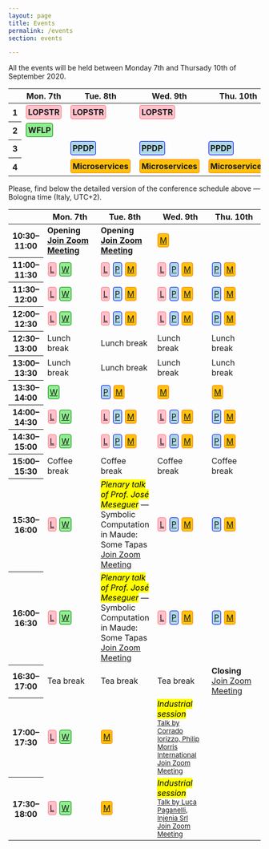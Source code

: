 ```yaml
---
layout: page
title: Events
permalink: /events
section: events

---
```


All the events will be held between Monday 7th and Thursady 10th of September 2020.

<table class="table table-responsive-sm table-hover text-center">
    <thead>
        <tr>
            <th scope="row"></th>
            <th scope="col">Mon. 7th</th>
            <th scope="col">Tue. 8th</th>
            <th scope="col">Wed. 9th</th>
            <th scope="col">Thu. 10th</th>
        </tr>
    </thead>
    <tbody>
        <tr>
            <th scope="row">1</th>
            <td><a href="https://nms.kcl.ac.uk/maribel.fernandez/LOPSTR2020/"><span class="lopstr"><strong>LOPSTR</strong></span></a></td>
            <td><a href="https://nms.kcl.ac.uk/maribel.fernandez/LOPSTR2020/"><span class="lopstr"><strong>LOPSTR</strong></span></a></td>
            <td><a href="https://nms.kcl.ac.uk/maribel.fernandez/LOPSTR2020/"><span class="lopstr"><strong>LOPSTR</strong></span></a></td>
            <td></td>
        </tr>
        <tr>
            <th scope="row">2</th>
            <td><a href="http://helm.cs.unibo.it/wflp2020/"><span class="wflp"><strong>WFLP</strong></span></a></td>
            <td></td>
            <td></td>
            <td></td>
        </tr>
        <tr>
            <th scope="row">3</th>
            <td></td>
            <td><a href="http://www.cse.chalmers.se/~abela/ppdp20/"><span class="ppdp"><strong>PPDP</strong></span></a></td>
            <td><a href="http://www.cse.chalmers.se/~abela/ppdp20/"><span class="ppdp"><strong>PPDP</strong></span></a></td>
            <td><a href="http://www.cse.chalmers.se/~abela/ppdp20/"><span class="ppdp"><strong>PPDP</strong></span></a></td>
        </tr>
        <tr>
            <th scope="row">4</th>
            <td></td>
            <td><a href="https://www.conf-micro.services/2020/"><span class="microservices"><strong>Microservices</strong></span></a></td>
            <td><a href="https://www.conf-micro.services/2020/"><span class="microservices"><strong>Microservices</strong></span></a></td>
            <td><a href="https://www.conf-micro.services/2020/"><span class="microservices"><strong>Microservices</strong></span></a></td>
        </tr>
    </tbody>
</table>

<p class="my-5">
Please, find below the detailed version of the conference schedule
above &mdash; Bologna time (Italy, UTC+2).
</p>

<style>
.lopstr {
    border: 1px solid #ff7676;
    border-radius: 4px;
    padding: 3px;
    background-color: pink;
    display: inline-block;
    margin: 1px;
}
.wflp {
    border: 1px solid green;
    border-radius: 4px;
    padding: 3px;
    background-color: lightgreen;
    display: inline-block;
    margin: 1px;
}
.ppdp {
    border: 1px solid blue;
    border-radius: 4px;
    padding: 3px;
    background-color: lightblue;
    display: inline-block;
    margin: 1px;
}
.microservices {
    border: 1px solid #fd7e14;
    border-radius: 4px;
    padding: 3px;
    background-color: #ffc107;
    display: inline-block;
    margin: 1px;
}
.detailed-program td {
    width: 22%;
}
.detailed-program tr {
    width: 22%;
}
.legend {
    margin-right: 20px;
}
</style>

<table class="table table-responsive-sm table-hover text-center small detailed-program">
    <thead>
        <tr>
            <th scope="row" class="small"></th>
            <th scope="col">Mon. 7th</th>
            <th scope="col">Tue. 8th</th>
            <th scope="col">Wed. 9th</th>
            <th scope="col">Thu. 10th</th>
        </tr>
    </thead>
    <tbody>
        <tr>
            <th scope="row" class="small">10:30&ndash;11:00</th>
            <td class="text-info"><strong>Opening<br /><a class="small" href="https://us02web.zoom.us/j/81221846281?pwd=ZVBKTlhzZkZXOXRaZjA3dU9zY0NYZz09">Join Zoom Meeting</a></strong></td>
            <td class="text-info"><strong>Opening<br /><a class="small" href="https://us02web.zoom.us/j/86542328968?pwd=U0k0M2hLUGJHME1BcjlLdCsza2ljdz09">Join Zoom Meeting</a></strong></td>
            <td class="text-normal"><span class="microservices"><a href="https://us02web.zoom.us/j/86014911483?pwd=WW1UWFRPaWF3VVc2c0RRdHBFam1Gdz09" title="Join Zoom Meeting">M</a></span></td>
            <td></td>
        </tr>
        <tr>
            <th scope="row" class="small">11:00&ndash;11:30</th>
            <td class="text-normal"><span class="lopstr"><a href="https://us02web.zoom.us/j/84882509637?pwd=d0VJeS9vR0dpc0FxZTZDUDgzcTlkdz09" title="Join Zoom Meeting">L</a></span> <span class="wflp"><a href="https://us02web.zoom.us/j/83049802627?pwd=ZVpIOXpKaVRoQjQ0NDd0bkxWUDFBZz09" title="Join Zoom Meeting">W</a></span></td>
            <td class="text-normal"><span class="lopstr"><a href="https://us02web.zoom.us/j/85366847417?pwd=dGN4RW12aDgvOHZjMzBTQlQrUGhEdz09" title="Join Zoom Meeting">L</a></span> <span class="ppdp"><a href="https://us02web.zoom.us/j/86767609272?pwd=VG4wL3VFQ2phdnphUGRiaHhEbWVEdz09" title="Join Zoom Meeting">P</a></span> <span class="microservices"><a href="https://us02web.zoom.us/j/89239568074?pwd=N1B0RWJCMmJaQnlWRkhpSWhYbktiQT09" title="Join Zoom Meeting">M</a></span></td>
            <td class="text-normal"><span class="lopstr"><a href="https://us02web.zoom.us/j/83482470471?pwd=Y1NRVXdoSVVvcjYxRjV6K0NKYUlWQT09" title="Join Zoom Meeting">L</a></span> <span class="ppdp"><a href="https://us02web.zoom.us/j/81399935888?pwd=K01uaFQ5WWI1MHdSNUhkVjJhZWorUT09" title="Join Zoom Meeting">P</a></span> <span class="microservices"><a href="https://us02web.zoom.us/j/86014911483?pwd=WW1UWFRPaWF3VVc2c0RRdHBFam1Gdz09" title="Join Zoom Meeting">M</a></span></td>
            <td class="text-normal"><span class="ppdp"><a href="https://us02web.zoom.us/j/88941123167?pwd=dDBnRS8vZVhtNkJ2aXB5MXdMNHhXZz09" title="Join Zoom Meeting">P</a></span> <span class="microservices"><a href="https://us02web.zoom.us/j/85692687858?pwd=bDljemJ4aEZJYnJZRlVCTy8xd29PUT09" title="Join Zoom Meeting">M</a></span></td>
        </tr>
        <tr>
            <th scope="row" class="small">11:30&ndash;12:00</th>
            <td class="text-normal"><span class="lopstr"><a href="https://us02web.zoom.us/j/84882509637?pwd=d0VJeS9vR0dpc0FxZTZDUDgzcTlkdz09" title="Join Zoom Meeting">L</a></span> <span class="wflp"><a href="https://us02web.zoom.us/j/83049802627?pwd=ZVpIOXpKaVRoQjQ0NDd0bkxWUDFBZz09" title="Join Zoom Meeting">W</a></span></td>
            <td class="text-normal"><span class="lopstr"><a href="https://us02web.zoom.us/j/85366847417?pwd=dGN4RW12aDgvOHZjMzBTQlQrUGhEdz09" title="Join Zoom Meeting">L</a></span> <span class="ppdp"><a href="https://us02web.zoom.us/j/86767609272?pwd=VG4wL3VFQ2phdnphUGRiaHhEbWVEdz09" title="Join Zoom Meeting">P</a></span> <span class="microservices"><a href="https://us02web.zoom.us/j/89239568074?pwd=N1B0RWJCMmJaQnlWRkhpSWhYbktiQT09" title="Join Zoom Meeting">M</a></span></td>
            <td class="text-normal"><span class="lopstr"><a href="https://us02web.zoom.us/j/83482470471?pwd=Y1NRVXdoSVVvcjYxRjV6K0NKYUlWQT09" title="Join Zoom Meeting">L</a></span> <span class="ppdp"><a href="https://us02web.zoom.us/j/81399935888?pwd=K01uaFQ5WWI1MHdSNUhkVjJhZWorUT09" title="Join Zoom Meeting">P</a></span> <span class="microservices"><a href="https://us02web.zoom.us/j/86014911483?pwd=WW1UWFRPaWF3VVc2c0RRdHBFam1Gdz09" title="Join Zoom Meeting">M</a></span></td>
            <td class="text-normal"><span class="ppdp"><a href="https://us02web.zoom.us/j/88941123167?pwd=dDBnRS8vZVhtNkJ2aXB5MXdMNHhXZz09" title="Join Zoom Meeting">P</a></span> <span class="microservices"><a href="https://us02web.zoom.us/j/85692687858?pwd=bDljemJ4aEZJYnJZRlVCTy8xd29PUT09" title="Join Zoom Meeting">M</a></span></td>
        </tr>
        <tr>
            <th scope="row" class="small">12:00&ndash;12:30</th>
            <td class="text-normal"><span class="lopstr"><a href="https://us02web.zoom.us/j/84882509637?pwd=d0VJeS9vR0dpc0FxZTZDUDgzcTlkdz09" title="Join Zoom Meeting">L</a></span> <span class="wflp"><a href="https://us02web.zoom.us/j/83049802627?pwd=ZVpIOXpKaVRoQjQ0NDd0bkxWUDFBZz09" title="Join Zoom Meeting">W</a></span></td>
            <td class="text-normal"><span class="lopstr"><a href="https://us02web.zoom.us/j/85366847417?pwd=dGN4RW12aDgvOHZjMzBTQlQrUGhEdz09" title="Join Zoom Meeting">L</a></span> <span class="ppdp"><a href="https://us02web.zoom.us/j/86767609272?pwd=VG4wL3VFQ2phdnphUGRiaHhEbWVEdz09" title="Join Zoom Meeting">P</a></span> <span class="microservices"><a href="https://us02web.zoom.us/j/89239568074?pwd=N1B0RWJCMmJaQnlWRkhpSWhYbktiQT09" title="Join Zoom Meeting">M</a></span></td>
            <td class="text-normal"><span class="lopstr"><a href="https://us02web.zoom.us/j/83482470471?pwd=Y1NRVXdoSVVvcjYxRjV6K0NKYUlWQT09" title="Join Zoom Meeting">L</a></span> <span class="ppdp"><a href="https://us02web.zoom.us/j/81399935888?pwd=K01uaFQ5WWI1MHdSNUhkVjJhZWorUT09" title="Join Zoom Meeting">P</a></span> <span class="microservices"><a href="https://us02web.zoom.us/j/86014911483?pwd=WW1UWFRPaWF3VVc2c0RRdHBFam1Gdz09" title="Join Zoom Meeting">M</a></span></td>
            <td class="text-normal"><span class="ppdp"><a href="https://us02web.zoom.us/j/88941123167?pwd=dDBnRS8vZVhtNkJ2aXB5MXdMNHhXZz09" title="Join Zoom Meeting">P</a></span> <span class="microservices"><a href="https://us02web.zoom.us/j/85692687858?pwd=bDljemJ4aEZJYnJZRlVCTy8xd29PUT09" title="Join Zoom Meeting">M</a></span></td>
        </tr>
        <tr>
            <th scope="row" class="small">12:30&ndash;13:00</th>
            <td class="text-muted"><i class="fas fa-utensils"></i> Lunch break</td>
            <td class="text-muted"><i class="fas fa-utensils"></i> Lunch break</td>
            <td class="text-muted"><i class="fas fa-utensils"></i> Lunch break</td>
            <td class="text-muted"><i class="fas fa-utensils"></i> Lunch break</td>
        </tr>
        <tr>
            <th scope="row" class="small">13:00&ndash;13:30</th>
            <td class="text-muted"><i class="fas fa-utensils"></i> Lunch break</td>
            <td class="text-muted"><i class="fas fa-utensils"></i> Lunch break</td>
            <td class="text-muted"><i class="fas fa-utensils"></i> Lunch break</td>
            <td class="text-muted"><i class="fas fa-utensils"></i> Lunch break</td>
        </tr>
        <tr>
            <th scope="row" class="small">13:30&ndash;14:00</th>
            <td class="text-normal"><span class="wflp"><a href="https://us02web.zoom.us/j/83049802627?pwd=ZVpIOXpKaVRoQjQ0NDd0bkxWUDFBZz09" title="Join Zoom Meeting">W</a></span></td>
            <td class="text-normal"><span class="ppdp"><a href="https://us02web.zoom.us/j/86767609272?pwd=VG4wL3VFQ2phdnphUGRiaHhEbWVEdz09" title="Join Zoom Meeting">P</a></span> <span class="microservices"><a href="https://us02web.zoom.us/j/89239568074?pwd=N1B0RWJCMmJaQnlWRkhpSWhYbktiQT09" title="Join Zoom Meeting">M</a></span></td>
            <td class="text-normal"><span class="microservices"><a href="https://us02web.zoom.us/j/86014911483?pwd=WW1UWFRPaWF3VVc2c0RRdHBFam1Gdz09" title="Join Zoom Meeting">M</a></span></td>
            <td class="text-normal"><span class="microservices"><a href="https://us02web.zoom.us/j/85692687858?pwd=bDljemJ4aEZJYnJZRlVCTy8xd29PUT09" title="Join Zoom Meeting">M</a></span></td>
        </tr>
        <tr>
            <th scope="row" class="small">14:00&ndash;14:30</th>
            <td class="text-normal"><span class="lopstr"><a href="https://us02web.zoom.us/j/84882509637?pwd=d0VJeS9vR0dpc0FxZTZDUDgzcTlkdz09" title="Join Zoom Meeting">L</a></span> <span class="wflp"><a href="https://us02web.zoom.us/j/83049802627?pwd=ZVpIOXpKaVRoQjQ0NDd0bkxWUDFBZz09" title="Join Zoom Meeting">W</a></span></td>
            <td class="text-normal"><span class="lopstr"><a href="https://us02web.zoom.us/j/85366847417?pwd=dGN4RW12aDgvOHZjMzBTQlQrUGhEdz09" title="Join Zoom Meeting">L</a></span> <span class="ppdp"><a href="https://us02web.zoom.us/j/86767609272?pwd=VG4wL3VFQ2phdnphUGRiaHhEbWVEdz09" title="Join Zoom Meeting">P</a></span> <span class="microservices"><a href="https://us02web.zoom.us/j/89239568074?pwd=N1B0RWJCMmJaQnlWRkhpSWhYbktiQT09" title="Join Zoom Meeting">M</a></span></td>
            <td class="text-normal"><span class="lopstr"><a href="https://us02web.zoom.us/j/83482470471?pwd=Y1NRVXdoSVVvcjYxRjV6K0NKYUlWQT09" title="Join Zoom Meeting">L</a></span> <span class="ppdp"><a href="https://us02web.zoom.us/j/81399935888?pwd=K01uaFQ5WWI1MHdSNUhkVjJhZWorUT09" title="Join Zoom Meeting">P</a></span> <span class="microservices"><a href="https://us02web.zoom.us/j/86014911483?pwd=WW1UWFRPaWF3VVc2c0RRdHBFam1Gdz09" title="Join Zoom Meeting">M</a></span></td>
            <td class="text-normal"><span class="ppdp"><a href="https://us02web.zoom.us/j/88941123167?pwd=dDBnRS8vZVhtNkJ2aXB5MXdMNHhXZz09" title="Join Zoom Meeting">P</a></span> <span class="microservices"><a href="https://us02web.zoom.us/j/85692687858?pwd=bDljemJ4aEZJYnJZRlVCTy8xd29PUT09" title="Join Zoom Meeting">M</a></span></td>
        </tr>
        <tr>
            <th scope="row" class="small">14:30&ndash;15:00</th>
            <td class="text-normal"><span class="lopstr"><a href="https://us02web.zoom.us/j/84882509637?pwd=d0VJeS9vR0dpc0FxZTZDUDgzcTlkdz09" title="Join Zoom Meeting">L</a></span> <span class="wflp"><a href="https://us02web.zoom.us/j/83049802627?pwd=ZVpIOXpKaVRoQjQ0NDd0bkxWUDFBZz09" title="Join Zoom Meeting">W</a></span></td>
            <td class="text-normal"><span class="lopstr"><a href="https://us02web.zoom.us/j/85366847417?pwd=dGN4RW12aDgvOHZjMzBTQlQrUGhEdz09" title="Join Zoom Meeting">L</a></span> <span class="ppdp"><a href="https://us02web.zoom.us/j/86767609272?pwd=VG4wL3VFQ2phdnphUGRiaHhEbWVEdz09" title="Join Zoom Meeting">P</a></span> <span class="microservices"><a href="https://us02web.zoom.us/j/89239568074?pwd=N1B0RWJCMmJaQnlWRkhpSWhYbktiQT09" title="Join Zoom Meeting">M</a></span></td>
            <td class="text-normal"><span class="lopstr"><a href="https://us02web.zoom.us/j/83482470471?pwd=Y1NRVXdoSVVvcjYxRjV6K0NKYUlWQT09" title="Join Zoom Meeting">L</a></span> <span class="ppdp"><a href="https://us02web.zoom.us/j/81399935888?pwd=K01uaFQ5WWI1MHdSNUhkVjJhZWorUT09" title="Join Zoom Meeting">P</a></span> <span class="microservices"><a href="https://us02web.zoom.us/j/86014911483?pwd=WW1UWFRPaWF3VVc2c0RRdHBFam1Gdz09" title="Join Zoom Meeting">M</a></span></td>
            <td class="text-normal"><span class="ppdp"><a href="https://us02web.zoom.us/j/88941123167?pwd=dDBnRS8vZVhtNkJ2aXB5MXdMNHhXZz09" title="Join Zoom Meeting">P</a></span> <span class="microservices"><a href="https://us02web.zoom.us/j/85692687858?pwd=bDljemJ4aEZJYnJZRlVCTy8xd29PUT09" title="Join Zoom Meeting">M</a></span></td>
        </tr>
        <tr>
            <th scope="row" class="small">15:00&ndash;15:30</th>
            <td class="text-muted"><i class="fas fa-coffee"></i> Coffee break</td>
            <td class="text-muted"><i class="fas fa-coffee"></i> Coffee break</td>
            <td class="text-muted"><i class="fas fa-coffee"></i> Coffee break</td>
            <td class="text-muted"><i class="fas fa-coffee"></i> Coffee break</td>
        </tr>
        <tr>
            <th scope="row" class="small">15:30&ndash;16:00</th>
            <td class="text-normal"><span class="lopstr"><a href="https://us02web.zoom.us/j/84882509637?pwd=d0VJeS9vR0dpc0FxZTZDUDgzcTlkdz09" title="Join Zoom Meeting">L</a></span> <span class="wflp"><a href="https://us02web.zoom.us/j/83049802627?pwd=ZVpIOXpKaVRoQjQ0NDd0bkxWUDFBZz09" title="Join Zoom Meeting">W</a></span></td>
            <td><span class="text-muted"><mark><i>Plenary talk of Prof. José Meseguer</i></mark> &mdash; Symbolic Computation in Maude: Some Tapas</span><br /><a class="small" href="https://us02web.zoom.us/j/87520565562?pwd=dVZsTDdsVG16NkJZUi9JeUFRTlk1Zz09">Join Zoom Meeting</a></td>
            <td class="text-normal"><span class="lopstr"><a href="https://us02web.zoom.us/j/83482470471?pwd=Y1NRVXdoSVVvcjYxRjV6K0NKYUlWQT09" title="Join Zoom Meeting">L</a></span> <span class="ppdp"><a href="https://us02web.zoom.us/j/81399935888?pwd=K01uaFQ5WWI1MHdSNUhkVjJhZWorUT09" title="Join Zoom Meeting">P</a></span> <span class="microservices"><a href="https://us02web.zoom.us/j/86014911483?pwd=WW1UWFRPaWF3VVc2c0RRdHBFam1Gdz09" title="Join Zoom Meeting">M</a></span></td>
            <td class="text-normal"><span class="ppdp"><a href="https://us02web.zoom.us/j/88941123167?pwd=dDBnRS8vZVhtNkJ2aXB5MXdMNHhXZz09" title="Join Zoom Meeting">P</a></span> <span class="microservices"><a href="https://us02web.zoom.us/j/85692687858?pwd=bDljemJ4aEZJYnJZRlVCTy8xd29PUT09" title="Join Zoom Meeting">M</a></span></td>
        </tr>
        <tr>
            <th scope="row" class="small">16:00&ndash;16:30</th>
            <td class="text-normal"><span class="lopstr"><a href="https://us02web.zoom.us/j/84882509637?pwd=d0VJeS9vR0dpc0FxZTZDUDgzcTlkdz09" title="Join Zoom Meeting">L</a></span> <span class="wflp"><a href="https://us02web.zoom.us/j/83049802627?pwd=ZVpIOXpKaVRoQjQ0NDd0bkxWUDFBZz09" title="Join Zoom Meeting">W</a></span></td>
            <td><span class="text-muted"><mark><i>Plenary talk of Prof. José Meseguer</i></mark> &mdash; Symbolic Computation in Maude: Some Tapas</span><br /><a class="small" href="https://us02web.zoom.us/j/87520565562?pwd=dVZsTDdsVG16NkJZUi9JeUFRTlk1Zz09">Join Zoom Meeting</a></td>
            <td class="text-normal"><span class="lopstr"><a href="https://us02web.zoom.us/j/83482470471?pwd=Y1NRVXdoSVVvcjYxRjV6K0NKYUlWQT09" title="Join Zoom Meeting">L</a></span> <span class="ppdp"><a href="https://us02web.zoom.us/j/81399935888?pwd=K01uaFQ5WWI1MHdSNUhkVjJhZWorUT09" title="Join Zoom Meeting">P</a></span> <span class="microservices"><a href="https://us02web.zoom.us/j/86014911483?pwd=WW1UWFRPaWF3VVc2c0RRdHBFam1Gdz09" title="Join Zoom Meeting">M</a></span></td>
            <td class="text-normal"><span class="ppdp"><a href="https://us02web.zoom.us/j/88941123167?pwd=dDBnRS8vZVhtNkJ2aXB5MXdMNHhXZz09" title="Join Zoom Meeting">P</a></span> <span class="microservices"><a href="https://us02web.zoom.us/j/85692687858?pwd=bDljemJ4aEZJYnJZRlVCTy8xd29PUT09" title="Join Zoom Meeting">M</a></span></td>
        </tr>
        <tr>
            <th scope="row" class="small">16:30&ndash;17:00</th>
            <td class="text-muted"><i class="fas fa-mug-hot"></i> Tea break</td>
            <td class="text-muted"><i class="fas fa-mug-hot"></i> Tea break</td>
            <td class="text-muted"><i class="fas fa-mug-hot"></i> Tea break</td>
            <td class="text-info"><strong>Closing</strong><br /><a class="small" href="https://us02web.zoom.us/j/84826681922?pwd=N2RVc2JJU0RiTnNBTW5ldmJpODZtQT09">Join Zoom Meeting</a></td>
        </tr>
        <tr>
            <th scope="row" class="small">17:00&ndash;17:30</th>
            <td class="text-normal"><span class="lopstr"><a href="https://us02web.zoom.us/j/84882509637?pwd=d0VJeS9vR0dpc0FxZTZDUDgzcTlkdz09" title="Join Zoom Meeting">L</a></span> <span class="wflp"><a href="https://us02web.zoom.us/j/83049802627?pwd=ZVpIOXpKaVRoQjQ0NDd0bkxWUDFBZz09" title="Join Zoom Meeting">W</a></span></td>
            <td class="text-normal"><span class="microservices"><a href="https://us02web.zoom.us/j/89239568074?pwd=N1B0RWJCMmJaQnlWRkhpSWhYbktiQT09" title="Join Zoom Meeting">M</a></span></td>
            <td>
            <span class="text-muted">
            <mark><i>
            Industrial session
            </i>
            </mark>
            <small>
            <br />
            <a href="/industrial-session.html#pmi">
            Talk by Corrado Iorizzo, Philip Morris International
            </a>
            <br />
            <a href="https://us02web.zoom.us/j/81483955846?pwd=d1NYZHZNUngvbHN2OGFDaE5wZWxZUT09">Join Zoom Meeting</a>
            </small>
            </span>
            </td>
            <td></td>
        </tr>
        <tr>
            <th scope="row" class="small">17:30&ndash;18:00</th>
            <td class="text-normal"><span class="lopstr"><a href="https://us02web.zoom.us/j/84882509637?pwd=d0VJeS9vR0dpc0FxZTZDUDgzcTlkdz09" title="Join Zoom Meeting">L</a></span> <span class="wflp"><a href="https://us02web.zoom.us/j/83049802627?pwd=ZVpIOXpKaVRoQjQ0NDd0bkxWUDFBZz09" title="Join Zoom Meeting">W</a></span></td>
            <td class="text-normal"><span class="microservices"><a href="https://us02web.zoom.us/j/89239568074?pwd=N1B0RWJCMmJaQnlWRkhpSWhYbktiQT09" title="Join Zoom Meeting">M</a></span></td>
            <td>
            <span class="text-muted">
            <mark><i>
            Industrial session
            </i>
            </mark>
            <small>
            <br />
            <a href="/industrial-session.html#injenia">
            Talk by Luca Paganelli, Injenia Srl
            </a>
            <br />
            <a href="https://us02web.zoom.us/j/81483955846?pwd=d1NYZHZNUngvbHN2OGFDaE5wZWxZUT09">Join Zoom Meeting</a>
            </small>
            </span>
            </td>
            <td></td>
        </tr>
    </tbody>
</table>
